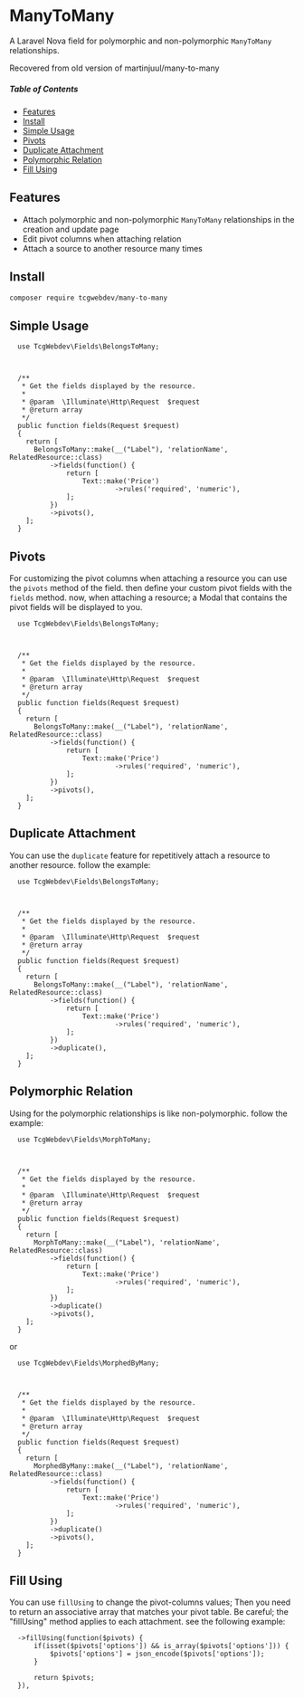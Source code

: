 # ManyToMany
A Laravel Nova field for polymorphic and non-polymorphic `ManyToMany` relationships.

Recovered from old version of martinjuul/many-to-many

##### Table of Contents   
* [Features](#features)      
* [Install](#install)      
* [Simple Usage](#simple-usage)        
* [Pivots](#pivots)          
* [Duplicate Attachment](#duplicate-attachment)          
* [Polymorphic Relation](#polymorphic-relation)          
* [Fill Using](#fill-using)          


## Features
  - Attach polymorphic and non-polymorphic `ManyToMany` relationships in 
      the creation and update page
  - Edit pivot columns when attaching relation
  - Attach a source to another resource many times

## Install
```bash
composer require tcgwebdev/many-to-many
``` 
  
## Simple Usage  

```  
  use TcgWebdev\Fields\BelongsToMany;  
  

  
  /**
   * Get the fields displayed by the resource.
   *
   * @param  \Illuminate\Http\Request  $request
   * @return array
   */
  public function fields(Request $request)
  {
    return [
      BelongsToMany::make(__("Label"), 'relationName', RelatedResource::class)
          ->fields(function() {
              return [
                  Text::make('Price')
                          ->rules('required', 'numeric'),   
              ];
          })
          ->pivots(),
    ];
  }

```

## Pivots 
For customizing the pivot columns when attaching a resource you can use the `pivots` method of the field. then define your custom pivot fields with the `fields` method. now, when attaching a resource; a Modal that contains the pivot fields will be displayed to you.


```  
  use TcgWebdev\Fields\BelongsToMany;  
  

  
  /**
   * Get the fields displayed by the resource.
   *
   * @param  \Illuminate\Http\Request  $request
   * @return array
   */
  public function fields(Request $request)
  {
    return [
      BelongsToMany::make(__("Label"), 'relationName', RelatedResource::class)
          ->fields(function() {
              return [
                  Text::make('Price')
                          ->rules('required', 'numeric'),   
              ];
          })
          ->pivots(),
    ];
  }

```
 
## Duplicate Attachment 
You can use the `duplicate` feature for repetitively attach a resource to another resource. follow the example:



```  
  use TcgWebdev\Fields\BelongsToMany;  
  

  
  /**
   * Get the fields displayed by the resource.
   *
   * @param  \Illuminate\Http\Request  $request
   * @return array
   */
  public function fields(Request $request)
  {
    return [
      BelongsToMany::make(__("Label"), 'relationName', RelatedResource::class)
          ->fields(function() {
              return [
                  Text::make('Price')
                          ->rules('required', 'numeric'),   
              ];
          })
          ->duplicate(),
    ];
  }

```
## Polymorphic Relation
Using for the polymorphic relationships is like non-polymorphic. follow the example:


```  
  use TcgWebdev\Fields\MorphToMany;  
  

  
  /**
   * Get the fields displayed by the resource.
   *
   * @param  \Illuminate\Http\Request  $request
   * @return array
   */
  public function fields(Request $request)
  {
    return [
      MorphToMany::make(__("Label"), 'relationName', RelatedResource::class)
          ->fields(function() {
              return [
                  Text::make('Price')
                          ->rules('required', 'numeric'),   
              ];
          })
          ->duplicate()
          ->pivots(),
    ];
  }

```

or

```  
  use TcgWebdev\Fields\MorphedByMany;  
  

  
  /**
   * Get the fields displayed by the resource.
   *
   * @param  \Illuminate\Http\Request  $request
   * @return array
   */
  public function fields(Request $request)
  {
    return [
      MorphedByMany::make(__("Label"), 'relationName', RelatedResource::class)
          ->fields(function() {
              return [
                  Text::make('Price')
                          ->rules('required', 'numeric'),   
              ];
          })
          ->duplicate()
          ->pivots(),
    ];
  }

```

## Fill Using
You can use `fillUsing` to change the pivot-columns values; Then you need to return an associative array that matches your pivot table.
Be careful; the "fillUsing" method applies to each attachment. see the following example:

```
  ->fillUsing(function($pivots) {
      if(isset($pivots['options']) && is_array($pivots['options'])) {
          $pivots['options'] = json_encode($pivots['options']);
      }

      return $pivots;
  }), 
```
